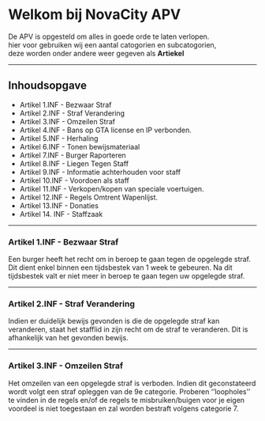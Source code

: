 <h1>Welkom bij NovaCity APV</h1>
<p>
    De APV is opgesteld om alles in goede orde te laten verlopen.</br>
    hier voor gebruiken wij een aantal catogorien en subcatogorien,</br> 
    deze worden onder andere weer gegeven als <b>Artiekel</b>
</p>
<hr>
<h2>Inhoudsopgave</h2>
<ul>
    <li>Artikel 1.INF - Bezwaar Straf</li>
    <li>Artikel 2.INF - Straf Verandering</li>
    <li>Artikel 3.INF - Omzeilen Straf</li>
    <li>Artikel 4.INF - Bans op GTA license en IP verbonden.</li>
    <li>Artikel 5.INF - Herhaling</li>
    <li>Artikel 6.INF - Tonen bewijsmateriaal</li>
    <li>Artikel 7.INF - Burger Raporteren</li>
    <li>Artikel 8.INF - Liegen Tegen Staff</li>
    <li>Artikel 9.INF - Informatie achterhouden voor staff</li>
    <li>Artikel 10.INF - Voordoen als staff</li>
    <li>Artikel 11.INF - Verkopen/kopen van speciale voertuigen.</li>
    <li>Artikel 12.INF - Regels Omtrent Wapenlijst.</li>
    <li>Artikel 13.INF - Donaties</li>
    <li>Artikel 14. INF - Staffzaak</li>
</ul>
<hr>
<section>
<h3>Artikel 1.INF - Bezwaar Straf</h3>
<p>Een burger heeft het recht om in beroep te gaan tegen de opgelegde straf. Dit dient enkel binnen een tijdsbestek van 1 week te gebeuren. Na dit tijdsbestek valt er niet meer in beroep te gaan tegen uw opgelegde straf.</p>
<section>
<hr>
<section>
<h3>Artikel 2.INF - Straf Verandering</h3>
<p>Indien er duidelijk bewijs gevonden is die de opgelegde straf kan veranderen, staat het stafflid in zijn recht om de straf te veranderen. Dit is afhankelijk van het gevonden bewijs.</p>
<section>
<hr>
<section>
<h3>Artikel 3.INF - Omzeilen Straf</h3>
<p>Het omzeilen van een opgelegde straf is verboden. Indien dit geconstateerd wordt volgt een straf opleggen van de 9e categorie. Proberen ‘’loopholes’’ te vinden in de regels en/of de regels te misbruiken/buigen voor je eigen voordeel is niet toegestaan en zal worden bestraft volgens categorie 7.</p>
<section>

